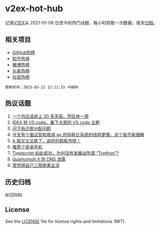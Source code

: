 # v2ex-hot-hub

 记录[V2EX](https://www.v2ex.com/)从 2021-01-06 日至今的热门话题。每小时抓取一次数据，按天[归档](archives)。
 
 ## 相关项目

- [GitHub热榜](https://github.com/lonnyzhang423/github-hot-hub)
- [知乎热榜](https://github.com/lonnyzhang423/zhihu-hot-hub)
- [微博热榜](https://github.com/lonnyzhang423/weibo-hot-hub)
- [头条热榜](https://github.com/lonnyzhang423/toutiao-hot-hub)
- [抖音热榜](https://github.com/lonnyzhang423/douyin-hot-hub)


 `更新时间：2025-03-22 12:11:33 +0800`

## 热议话题

1. [一个月应该连上 20 多天班，然后休一周](https://www.v2ex.com/t/1120103)
1. [IDEA 转 VS code，看下大家的 VS code 主题](https://www.v2ex.com/t/1120166)
1. [问下拆迁款分配问题](https://www.v2ex.com/t/1120117)
1. [今天有个面试官和我讲 go 的协程比系统的线程更慢，这个我不能理解](https://www.v2ex.com/t/1120244)
1. [A 股又又又跌了，说好的稳股市呢！](https://www.v2ex.com/t/1120124)
1. [推荐个安卓手机](https://www.v2ex.com/t/1120210)
1. [Typescript 如此成功，为何没有发展出所谓 “Typthon”?](https://www.v2ex.com/t/1120232)
1. [Quantumult X 防 DNS 泄露](https://www.v2ex.com/t/1120130)
1. [常觉得自己三观脱离主流](https://www.v2ex.com/t/1120114)

## 历史归档

[archives](archives)

## License

See the [LICENSE](LICENSE) file for license rights and limitations (MIT).
